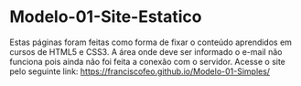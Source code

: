 # Modelo-01-Site-Estatico
Estas páginas foram feitas como forma de fixar o conteúdo aprendidos em cursos de HTML5 e CSS3. A área onde deve ser informado o e-mail não funciona pois ainda não foi feita a conexão com o servidor.
Acesse o site pelo seguinte link: https://franciscofeo.github.io/Modelo-01-Simples/
